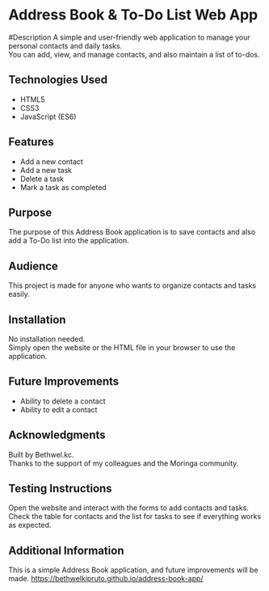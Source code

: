 # Address Book & To-Do List Web App

#Description
A simple and user-friendly web application to manage your personal contacts and daily tasks.  
You can add, view, and manage contacts, and also maintain a list of to-dos.

## Technologies Used
- HTML5
- CSS3
- JavaScript (ES6)

## Features
- Add a new contact
- Add a new task
- Delete a task
- Mark a task as completed

## Purpose
The purpose of this Address Book application is to save contacts and also add a To-Do list into the application.

## Audience
This project is made for anyone who wants to organize contacts and tasks easily.

## Installation
No installation needed.  
Simply open the website or the HTML file in your browser to use the application.

## Future Improvements
- Ability to delete a contact
- Ability to edit a contact

## Acknowledgments
Built by Bethwel.kc.  
Thanks to the support of my colleagues and the Moringa community.

## Testing Instructions
Open the website and interact with the forms to add contacts and tasks.  
Check the table for contacts and the list for tasks to see if everything works as expected.

## Additional Information
This is a simple Address Book application, and future improvements will be made.
https://bethwelkipruto.github.io/address-book-app/
